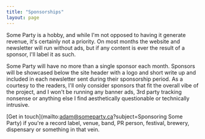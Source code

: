 ```yaml
---
title: "Sponsorships"
layout: page
---
```


Some Party is a hobby, and while I'm not opposed to having it generate revenue, it's certainly not a priority. On most months the website and newsletter will run without ads, but if any content is ever the result of a sponsor, I'll label it as such.

Some Party will have no more than a single sponsor each month. Sponsors will be showcased below the site header with a logo and short write up and included in each newsletter sent during their sponsorship period. As a courtesy to the readers, I'll only consider sponsors that fit the overall vibe of the project, and I won't be running any banner ads, 3rd party tracking nonsense or anything else I find aesthetically questionable or technically intrusive.

[Get in touch](mailto:adam@someparty.ca?subject=Sponsoring Some Party) if you're a record label, venue, band, PR person, festival, brewery, dispensary or something in that vein.
